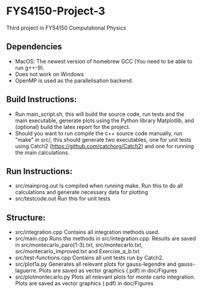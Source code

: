 # FYS4150-Project-3
Third project in FYS4150 Computational Physics

## Dependencies
* MacOS: The newest version of homebrew GCC (You need to be able to run g++-9).
* Does not work on Windows
* OpenMP is used as the parallelisation backend.

## Build Instructions:

* Run main_script.sh, this will build the source code, run tests and the main executable, generate plots using the Python library Matplotlib, and (optional) build the latex report for the project.
* Should you want to run compile the c++ source code manually, run "make" in src/, this should generate two executables, one for unit tests using Catch2 (https://github.com/catchorg/Catch2) and one for running the main calculations.
&nbsp;

## Run Instructions:
* src/mainprog.out Is compiled when running make. Run this to do all calculations and generate necessary data for plotting
* src/testcode.out Run this for unit tests
&nbsp;

## Structure: 

* src/integration.cpp Contains all integration methods used.
* src/main.cpp Runs the methods in src/integration.cpp. Results are saved in src/montecarlo_paro(1-3).txt, src/montecarlo.txt, src/montecarlo_improved.txt and Exercise_a_b.txt
* src/test-functions.cpp Contains all unit tests run by Catch2.
* src/plot1a.py Generates all relevant plots for gauss-legendre and gauss-laguerre. Plots are saved as vector graphics (.pdf) in doc/Figures
* src/plotmontecarlo.py Plots all relevant plots for monte carlo integration. Plots are saved as vector graphics (.pdf) in doc/Figures
&nbsp;
 
